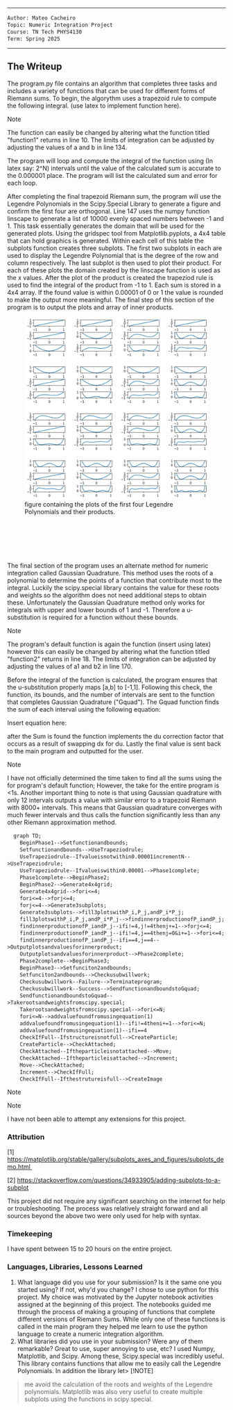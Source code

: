 

---
    Author: Mateo Cacheiro
    Topic: Numeric Integration Project
    Course: TN Tech PHYS4130
    Term: Spring 2025
---


## The Writeup
   
The program.py file contains an algorithm that completes three tasks and includes a variety of functions that can be used for different forms of Riemann sums. To begin, the algorythm uses a trapezoid rule to compute the following integral. (use latex to implement function here).

> [!NOTE]
> The function can easily be changed by altering what the function titled "function1" returns in line 10. The limits of integration can be adjusted by adjusting the values of a and b in line 134. 

The program will loop and compute the integral of the function using (In latex say: 2^N) intervals until the value of the calculated sum is accurate to the 0.000001 place. The program will list the calculated sum and error for each loop.

After completing the final trapezoid Riemann sum, the program will use the Legendre Polynomials in the Scipy.Special Library to generate a figure and confirm the first four are orthogonal. Line 147 uses the numpy function linscape to generate a list of 10000 evenly spaced numbers between -1 and 1. This task essentially generates the domain that will be used for the generated plots. Using the gridspec tool from Matplotlib.pyplots, a 4x4 table that can hold graphics is generated. Within each cell of this table the subplots function creates three subplots. The first two subplots in each are used to display the Legendre Polynomial that is the degree of the row and column respectively. The last subplot is then used to plot their product. For each of these plots the domain created by the linscape function is used as the x values. After the plot of the product is created the trapeziod rule is used to find the integral of the product from -1 to 1. Each sum is stored in a 4x4 array. If the found value is within 0.00001 of 0 or 1 the value is rounded to make the output more meaningful. The final step of this section of the program is to output the plots and array of inner products. 

<figure>
  <img src=Legendre_polynomials_1_to_4.png>
  <figcaption>figure containing the plots of the first four Legendre Polynomials and their products. </figcaption>
</figure>
<p>&nbsp;</p> 
<p>&nbsp;</p> 
<p>&nbsp;</p> 

The final section of the program uses an alternate method for numeric integration called Gaussian Quadrature. This method uses the roots of a polynomial to determine the points of a function that contribute most to the integral. Luckily the scipy.special library contains the value for these roots and weights so the algorithm does not need additional steps to obtain these. Unfortunately the Gaussian Quadrature method only works for integrals with upper and lower bounds of 1 and -1. Therefore a u-substitution is required for a function without these bounds. 

> [!NOTE]
> The program's default function is again the function (insert using latex) however this can easily be changed by altering what the function titled "function2" returns in line 18. The limits of integration can be adjusted by adjusting the values of a1 and b2 in line 170.  

Before the integral of the function is calculated, the program ensures that the u-substitution properly maps [a,b] to [-1,1]. Following this check, the function, its bounds, and the number of intervals are sent to the function that completes Gaussian Quadrature ("Gquad"). The Gquad function finds the sum of each interval using the following equation:

Insert equation here:

after the Sum is found the function implements the du correction factor that occurs as a result of swapping dx for du. Lastly the final value is sent back to the main program and outputted for the user.

> [!NOTE]
> I have not officially determined the time taken to find all the sums using the for program's default function; However, the take for the entire program is <1s.
> Another important thing to note is that using Gaussian quadrature with only 12 intervals outputs a value with similar error to a trapezoid Riemann with 8000+ intervals. This means that Gaussian quadrature converges with much fewer intervals and thus calls the function significantly less than any other Riemann approximation method.  


```mermaid
  graph TD;
    BeginPhase1-->Setfunctionandbounds;
    Setfunctionandbounds-->UseTrapeziodrule;
    UseTrapeziodrule--Ifvalueisnotwithin0.00001incrementN-->UseTrapeziodrule;
    UseTrapeziodrule--Ifvalueiswithin0.00001-->Phase1complete;
    Phase1complete-->BeginPhase2;
    BeginPhase2-->Generate4x4grid;
    Generate4x4grid-->fori<=4;
    fori<=4-->forj<=4;
    forj<=4-->Generate3subplots;
    Generate3subplots-->fill3plotswithP_i,P_j,andP_i*P_j;
    fill3plotswithP_i,P_j,andP_i*P_j-->findinnerproductionofP_iandP_j;
    findinnerproductionofP_iandP_j--ifi!=4,j!=4thenj+=1-->forj<=4;
    findinnerproductionofP_iandP_j--ifi!=4,j==4thenj=0&i+=1-->fori<=4;
    findinnerproductionofP_iandP_j--ifi==4,j==4-->Outputplotsandvaluesforinnerproduct;
    Outputplotsandvaluesforinnerproduct-->Phase2complete;
    Phase2complete-->BeginPhase3;
    BeginPhase3-->Setfunciton2andbounds;
    Setfunciton2andbounds-->Checkusubwillwork;
    Checkusubwillwork--Failure-->Terminateprogram;
    Checkusubwillwork--Success-->SendfunctionandboundstoGquad;
    SendfunctionandboundstoGquad-->Takerootsandweightsfromscipy.special;
    Takerootsandweightsfromscipy.special-->fori<=N;
    fori<=N-->addvaluefoundfromusingequation(1)
    addvaluefoundfromusingequation(1)--ifi!=4theni+=1-->fori<=N;
    addvaluefoundfromusingequation(1)--ifi==4
    CheckIfFull--Ifstructureisnotfull-->CreateParticle;
    CreateParticle-->CheckAttached;
    CheckAttached--Iftheparticleisnotattached-->Move;
    CheckAttached--Iftheparticleisattached-->Increment;
    Move-->CheckAttached;
    Increment-->CheckIfFull;
    CheckIfFull--Ifthestrutureisfull-->CreateImage
```


> [!NOTE]
> 

> [!NOTE]
> I have not been able to attempt any extensions for this project. 

### Attribution
[1] https://matplotlib.org/stable/gallery/subplots_axes_and_figures/subplots_demo.html 

[2] https://stackoverflow.com/questions/34933905/adding-subplots-to-a-subplot

This project did not require any significant searching on the internet for help or troubleshooting. The process was relatively straight forward and all sources beyond the above two were only used for help with syntax. 

### Timekeeping
I have spent between 15 to 20 hours on the entire project.

### Languages, Libraries, Lessons Learned
 1. What language did you use for your submission? Is it the same one you started using? If not, why'd you change?
    I chose to use python for this project. My choice was motivated by the Jupyter notebook activities assigned at the beginning of this project. The notebooks guided me through the process of making a grouping of functions that complete different versions of Riemann Sums. While only one of these functions is called in the main program they helped me learn to use the python language to create a numeric integration algorithm.  
 2. What libraries did you use in your submission? Were any of them remarkable? Great to use, super annoying to use, etc?
    I used Numpy, Matplotlib, and Scipy. Among these, Scipy.special was incredibly useful. This library contains functions that allow me to easily call the Legendre Polynomials. In addition the library let> [!NOTE]
>  me avoid the calculation of the roots and weights of the Legendre polynomials. Matplotlib was also very useful to create multiple subplots using the functions in scipy.special. 
